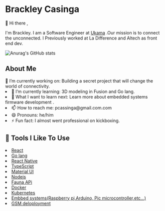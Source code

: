 <h1>Brackley Casinga</h1>

👋 Hi there ,

 I'm Brackley. I am a Software Engineer at [Ukama](https://www.ukama.com/) .Our mission is to connect the unconnected. I Previously worked at La Difference and Altech as front end dev.

![Anurag's GitHub stats](https://github-readme-stats.vercel.app/api?username=Brackleycassinga&show_icons=true&theme=radical&count_private=true)

<h2>About Me</h2>
🔭 I’m currently working on: Building a secret project that will change the world of connectivity.
<li>🌱 I’m currently learning: 3D modeling in Fusion and Go lang.</li>
<li>🤔 What I want to learn next: Learn more about embedded systems firmware development .</li>
<li>📫 How to reach me: pcassinga@gmail.com.com</li>
<li>😄 Pronouns: he/him</li>
<li>⚡ Fun fact: I almost went professional on kickboxing.</li>
<h2>🔧 Tools I Like To Use</h2>
<li><a href="">React</a></li>
<li><a href="">Go lang</a></li>
<li><a href="">React Native</a></li>
<li><a href="">TypeScript</a></li>
<li><a href="">Material UI</a></li>
<li><a href="">Nodejs</a></li>
<li><a href="">Fauna APi</a></li>
<li><a href="">Docker</a></li>
<li><a href="">Kubernetes</a></li>
<li><a href="">Embbed systems(Raspberry pi,Arduino, Pic microcontroller,etc...)</a></li>
<li><a href="">GSM deloployment</a></li>
